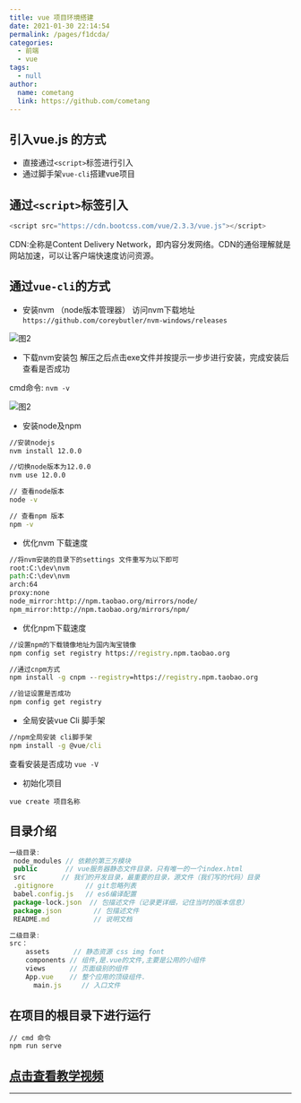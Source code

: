 ```yaml
---
title: vue 项目环境搭建
date: 2021-01-30 22:14:54
permalink: /pages/f1dcda/
categories: 
  - 前端
  - vue
tags: 
  - null
author: 
  name: cometang
  link: https://github.com/cometang
---
```


## 引入vue.js 的方式
- 直接通过`<script>`标签进行引入
- 通过脚手架`vue-cli`搭建vue项目

## 通过`<script>`标签引入
```js
<script src="https://cdn.bootcss.com/vue/2.3.3/vue.js"></script>
```
CDN:全称是Content Delivery Network，即内容分发网络。CDN的通俗理解就是网站加速，可以让客户端快速度访问资源。


## 通过`vue-cli`的方式

- 安装nvm （node版本管理器）
 访问nvm下载地址 ` https://github.com/coreybutler/nvm-windows/releases ` 

![图2](/img/vue/0201.jpg)

- 下载nvm安装包 解压之后点击exe文件并按提示一步步进行安装，完成安装后查看是否成功

 cmd命令: `nvm -v `

![图2](/img/vue/0202.png)


- 安装node及npm 

```cmd
//安装nodejs
nvm install 12.0.0

//切换node版本为12.0.0
nvm use 12.0.0

// 查看node版本 
node -v 

// 查看npm 版本
npm -v 

```

- 优化nvm 下载速度

``` cmd
//将nvm安装的目录下的settings 文件重写为以下即可
root:C:\dev\nvm
path:C:\dev\nvm
arch:64
proxy:none
node_mirror:http://npm.taobao.org/mirrors/node/
npm_mirror:http://npm.taobao.org/mirrors/npm/
```

- 优化npm下载速度
```cmd
//设置npm的下载镜像地址为国内淘宝镜像
npm config set registry https://registry.npm.taobao.org 

//通过cnpm方式
npm install -g cnpm --registry=https://registry.npm.taobao.org

//验证设置是否成功
npm config get registry
```


- 全局安装vue Cli 脚手架
```cmd
//npm全局安装 cli脚手架
npm install -g @vue/cli
```
查看安装是否成功 `vue -V`


- 初始化项目
```node
vue create 项目名称
```

## 目录介绍

```js
一级目录:
 node_modules // 依赖的第三方模块
 public       // vue服务器静态文件目录，只有唯一的一个index.html
 src         // 我们的开发目录，最重要的目录，源文件（我们写的代码）目录
 .gitignore        // git忽略列表
 babel.config.js   // es6编译配置
 package-lock.json  // 包描述文件（记录更详细，记住当时的版本信息）
 package.json        // 包描述文件
 README.md           // 说明文档

二级目录:
src：
    assets      // 静态资源 css img font
    components // 组件,是.vue的文件,主要是公用的小组件
    views      // 页面级别的组件
    App.vue    // 整个应用的顶级组件.
      main.js     // 入口文件
```


## 在项目的根目录下进行运行
```
// cmd 命令
npm run serve
```

 ## <a href="http://file.gotang.cn/video/vue02.mp4" target="_blank">点击查看教学视频</a>

-----